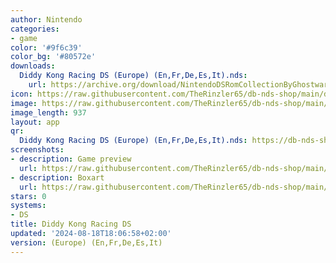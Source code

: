```yaml
---
author: Nintendo
categories:
- game
color: '#9f6c39'
color_bg: '#80572e'
downloads:
  Diddy Kong Racing DS (Europe) (En,Fr,De,Es,It).nds:
    url: https://archive.org/download/NintendoDSRomCollectionByGhostware/Diddy%20Kong%20Racing%20DS%20%28Europe%29%20%28En%2CFr%2CDe%2CEs%2CIt%29.nds
icon: https://raw.githubusercontent.com/TheRinzler65/db-nds-shop/main/docs/assets/images/icons/diddykongracing.png
image: https://raw.githubusercontent.com/TheRinzler65/db-nds-shop/main/docs/assets/images/icons/diddykongracing.png
image_length: 937
layout: app
qr:
  Diddy Kong Racing DS (Europe) (En,Fr,De,Es,It).nds: https://db-nds-shop.fr/assets/images/qr/diddy-kong-racing-ds-europe-enfrdeesit-nds.png
screenshots:
- description: Game preview
  url: https://raw.githubusercontent.com/TheRinzler65/db-nds-shop/main/docs/assets/images/screenshots/diddykongracing/diddykongracing.png
- description: Boxart
  url: https://raw.githubusercontent.com/TheRinzler65/db-nds-shop/main/docs/assets/images/boxart/Diddy%20Kong%20Racing%20DS%20(Europe)%20(En%2CFr%2CDe%2CEs%2CIt).nds.png
stars: 0
systems:
- DS
title: Diddy Kong Racing DS
updated: '2024-08-18T18:06:58+02:00'
version: (Europe) (En,Fr,De,Es,It)
---
```

